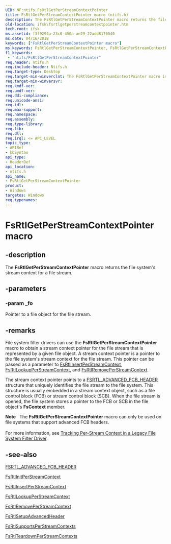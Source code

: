 ```yaml
---
UID: NF:ntifs.FsRtlGetPerStreamContextPointer
title: FsRtlGetPerStreamContextPointer macro (ntifs.h)
description: The FsRtlGetPerStreamContextPointer macro returns the file system's stream context for a file stream.
old-location: ifsk\fsrtlgetperstreamcontextpointer.htm
tech.root: ifsk
ms.assetid: f3f9294a-23c0-450a-ae29-22add8176540
ms.date: 04/16/2018
keywords: ["FsRtlGetPerStreamContextPointer macro"]
ms.keywords: FsRtlGetPerStreamContextPointer, FsRtlGetPerStreamContextPointer function [Installable File System Drivers], fsrtlref_c7e152d7-1815-435e-852a-975962e355a6.xml, ifsk.fsrtlgetperstreamcontextpointer, ntifs/FsRtlGetPerStreamContextPointer
f1_keywords:
 - "ntifs/FsRtlGetPerStreamContextPointer"
req.header: ntifs.h
req.include-header: Ntifs.h
req.target-type: Desktop
req.target-min-winverclnt: The FsRtlGetPerStreamContextPointer macro is available on Microsoft Windows XP and later, and on the Update Rollup for Windows 2000 Service Pack 4 (SP4).
req.target-min-winversvr: 
req.kmdf-ver: 
req.umdf-ver: 
req.ddi-compliance: 
req.unicode-ansi: 
req.idl: 
req.max-support: 
req.namespace: 
req.assembly: 
req.type-library: 
req.lib: 
req.dll: 
req.irql: <= APC_LEVEL
topic_type:
- APIRef
- kbSyntax
api_type:
- HeaderDef
api_location:
- ntifs.h
api_name:
- FsRtlGetPerStreamContextPointer
product:
- Windows
targetos: Windows
req.typenames: 
---
```


# FsRtlGetPerStreamContextPointer macro


## -description


The <b>FsRtlGetPerStreamContextPointer</b> macro returns the file system's stream context for a file stream. 


## -parameters




### -param _fo

<p>Pointer to a file object for the file stream. </p>






## -remarks



File system filter drivers can use the <b>FsRtlGetPerStreamContextPointer</b> macro to obtain a stream context pointer for the file stream that is represented by a given file object. A stream context pointer is a pointer to the file system's stream context for the file stream. This pointer can be passed as a parameter to <a href="https://msdn.microsoft.com/library/windows/hardware/ff546194">FsRtlInsertPerStreamContext</a>, <a href="https://docs.microsoft.com/windows-hardware/drivers/ddi/ntifs/nf-ntifs-fsrtllookupperstreamcontext">FsRtlLookupPerStreamContext</a>, and <a href="https://msdn.microsoft.com/library/windows/hardware/ff547238">FsRtlRemovePerStreamContext</a>. 

The stream context pointer points to a <a href="https://docs.microsoft.com/windows-hardware/drivers/ddi/ntifs/ns-ntifs-_fsrtl_advanced_fcb_header">FSRTL_ADVANCED_FCB_HEADER</a> structure that uniquely identifies the file stream to the file system. This structure is usually embedded in a stream context object, such as a file control block (FCB) or stream control block (SCB). When the file stream is opened, the file system stores a pointer to the FCB or SCB in the file object's <b>FsContext</b> member. 

<div class="alert"><b>Note</b>    The <b>FsRtlGetPerStreamContextPointer</b> macro can only be used on file systems that support advanced FCB headers.</div>
<div> </div>
For more information, see <a href="https://docs.microsoft.com/windows-hardware/drivers/ifs/tracking-per-stream-context-in-a-legacy-file-system-filter-driver">Tracking Per-Stream Context in a Legacy File System Filter Driver</a>. 




## -see-also




<a href="https://docs.microsoft.com/windows-hardware/drivers/ddi/ntifs/ns-ntifs-_fsrtl_advanced_fcb_header">FSRTL_ADVANCED_FCB_HEADER</a>



<a href="https://docs.microsoft.com/windows-hardware/drivers/ddi/ntifs/nf-ntifs-fsrtlinitperstreamcontext">FsRtlInitPerStreamContext</a>



<a href="https://msdn.microsoft.com/library/windows/hardware/ff546194">FsRtlInsertPerStreamContext</a>



<a href="https://docs.microsoft.com/windows-hardware/drivers/ddi/ntifs/nf-ntifs-fsrtllookupperstreamcontext">FsRtlLookupPerStreamContext</a>



<a href="https://msdn.microsoft.com/library/windows/hardware/ff547238">FsRtlRemovePerStreamContext</a>



<a href="https://msdn.microsoft.com/library/windows/hardware/ff547257">FsRtlSetupAdvancedHeader</a>



<a href="https://docs.microsoft.com/previous-versions/ff547285(v=vs.85)">FsRtlSupportsPerStreamContexts</a>



<a href="https://msdn.microsoft.com/library/windows/hardware/ff547295">FsRtlTeardownPerStreamContexts</a>
 

 

